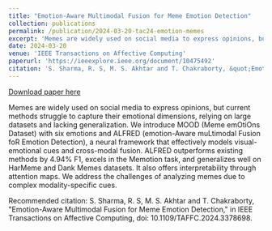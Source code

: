 ```yaml
---
title: "Emotion-Aware Multimodal Fusion for Meme Emotion Detection"
collection: publications
permalink: /publication/2024-03-20-tac24-emotion-memes
excerpt: 'Memes are widely used on social media to express opinions, but current methods struggle to capture their emotional dimensions, relying on large datasets and lacking generalization. We introduce MOOD (Meme emOtiOns Dataset) with six emotions and ALFRED (emotion-Aware muLtimodal Fusion foR Emotion Detection), a neural framework that effectively models visual-emotional cues and cross-modal fusion. ALFRED outperforms existing methods by 4.94% F1, excels in the Memotion task, and generalizes well on HarMeme and Dank Memes datasets. It also offers interpretability through attention maps. We address the challenges of analyzing memes due to complex modality-specific cues.'
date: 2024-03-20
venue: 'IEEE Transactions on Affective Computing'
paperurl: 'https://ieeexplore.ieee.org/document/10475492'
citation: 'S. Sharma, R. S, M. S. Akhtar and T. Chakraborty, &quot;Emotion-Aware Multimodal Fusion for Meme Emotion Detection,&quot; in IEEE Transactions on Affective Computing, doi: 10.1109/TAFFC.2024.3378698.'
---
```


<a href='https://ieeexplore.ieee.org/document/10475492'>Download paper here</a>

Memes are widely used on social media to express opinions, but current methods struggle to capture their emotional dimensions, relying on large datasets and lacking generalization. We introduce MOOD (Meme emOtiOns Dataset) with six emotions and ALFRED (emotion-Aware muLtimodal Fusion foR Emotion Detection), a neural framework that effectively models visual-emotional cues and cross-modal fusion. ALFRED outperforms existing methods by 4.94% F1, excels in the Memotion task, and generalizes well on HarMeme and Dank Memes datasets. It also offers interpretability through attention maps. We address the challenges of analyzing memes due to complex modality-specific cues.

Recommended citation: S. Sharma, R. S, M. S. Akhtar and T. Chakraborty, "Emotion-Aware Multimodal Fusion for Meme Emotion Detection," in IEEE Transactions on Affective Computing, doi: 10.1109/TAFFC.2024.3378698.